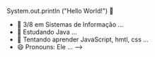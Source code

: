  System.out.println ("Hello World!") 👋
 
- 🔭 3/8 em Sistemas de Informação ...
- 🌱 Estudando Java ...
- 🌱 Tentando aprender JavaScript, hmtl, css ...
- 😄 Pronouns: Ele ...
-->
